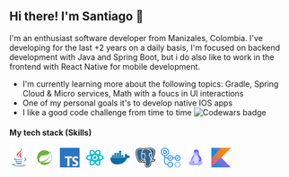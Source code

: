 ## Hi there! I'm Santiago 👋
I'm an enthusiast software developer from Manizales, Colombia. I've developing for the last +2 years on a daily basis, I'm focused on backend development with Java and Spring Boot, but i do also like to work in the frontend with React Native for mobile development.

- I'm currently learning more about the following topics: Gradle, Spring Cloud & Micro services, Math with a foucs in UI interactions
- One of my personal goals it's to develop native IOS apps
- I like a good code challenge from time to time <img align="bottom" src="https://www.codewars.com/users/Glazzes/badges/small" alt="Codewars badge" />

#### My tech stack (Skills)
[<img style="float: left; margin-right: 10px" width="35px" height="35px" alt="Java" src="./assets/java.png">](https://www.java.com)
[<img astyle="float: left; margin-right: 10px" width="35px" height="35px" alt="Kotlin" src="./assets/kotlin.png">](https://kotlinlang.org/)
[<img style="float: left; margin-right: 10px" width="35px" height="35px" alt="Spring boot" src="./assets/spring.png">](https://spring.io/projects/spring-boot)
[<img style="float: left; margin-right: 10px" width="35px" height="35px" alt="Typescript" src="./assets/typescript.png">](https://www.typescriptlang.org/)
[<img style="float: left; margin-right: 10px" width="35px" height="35px" alt="React and React native" src="./assets/react.png">](https://es.reactjs.org/)
[<img style="float: left; margin-right: 10px" width="35px" height="35px" alt="Docker" src="./assets/docker.png">](https://www.docker.com/)
[<img style="float: left; margin-right: 10px" width="35px" height="35px" alt="Postgresql" src="./assets/postgres.png">](https://www.postgresql.org/)
[<img style="float: left; margin-right: 10px" width="35px" height="35px" alt="Spring boot" src="./assets/github-actions.png">](https://github.com/features/actions)
[<img style="float: left; margin-right: 10px" width="35px" height="35px" alt="Spring boot" src="./assets/linux.png">](https://spring.io/projects/spring-boot)
